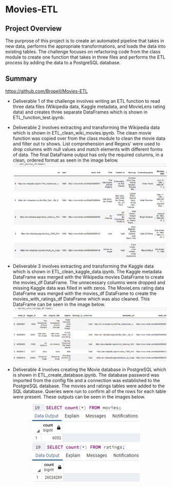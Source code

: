 # Movies-ETL
## Project Overview
The purprose of this project is to create an automated pipeline that takes in new data, performs the appropriate transformations, and loads the data into existing tables. The challenge focuses on refactoring code from the class module to create one function that takes in three files and performs the ETL process by adding the data to a PostgreSQL database. 
## Summary
https://github.com/Bropell/Movies-ETL

- Deliverable 1 of the challenge involves writing an ETL function to read three data files (Wikipedia data, Kaggle metadata, and MovieLens rating data) and creates three separate DataFrames which is shown in ETL_function_test.ipynb. 

- Deliverable 2 involves extracting and transforming the Wikipedia data which is shown in ETL_clean_wiki_movies.ipynb. The clean movie function was copied over from the class module to clean the movie data and filter out tv shows. List comprehension and Regexs' were used to drop columns with null values and match elements with different forms of data. The final DataFrame output has only the required columns, in a clean, ordered format as seen in the image below.
![alt text](https://github.com/Bropell/Movies-ETL/blob/main/Resources/wiki_movies_df_clean.png)

- Deliverable 3 involves extracting and transforming the Kaggle data which is shown in ETL_clean_kaggle_data.ipynb. The Kaggle metadata DataFrame was merged with the Wikipedia movies DataFrame to create the movies_df DataFrame. The unnecessary columns were dropped and missing Kaggle data was filled in with zeros. The MovieLens rating data DataFrame was merged with the movies_df DataFrame to create the movies_with_ratings_df DataFrame which was also cleaned. This DataFrame can be seen in the image below.
![alt text](https://github.com/Bropell/Movies-ETL/blob/main/Resources/movies_with_ratings_df_clean.png)   

- Deliverable 4 involves creating the Movie database in PostgreSQL which is shown in ETL_create_database.ipynb. The database password was imported from the config file and a connection was established to the PostgreSQL database. The movies and ratings tables were added to the SQL database. Queries were run to confirm all of the rows for each table were present. These outputs can be seen in the images below. 
<p align="center">
  <img src="https://github.com/Bropell/Movies-ETL/blob/main/Resources/movies_query.png"/>
  <img src="https://github.com/Bropell/Movies-ETL/blob/main/Resources/ratings_query.png"/> 
</p>